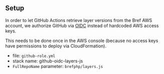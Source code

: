 ## Setup

In order to let GitHub Actions retrieve layer versions from the Bref AWS account, we authorize GitHub via [OIDC](https://docs.github.com/en/actions/deployment/security-hardening-your-deployments/configuring-openid-connect-in-amazon-web-services) instead of hardcoded AWS access keys.

This needs to be done once in the AWS console (because no access keys have permissions to deploy via CloudFormation).

- file: `github-role.yml`
- stack name: github-oidc-layers-js
- `FullRepoName` parameter: `brefphp/layers.js`
